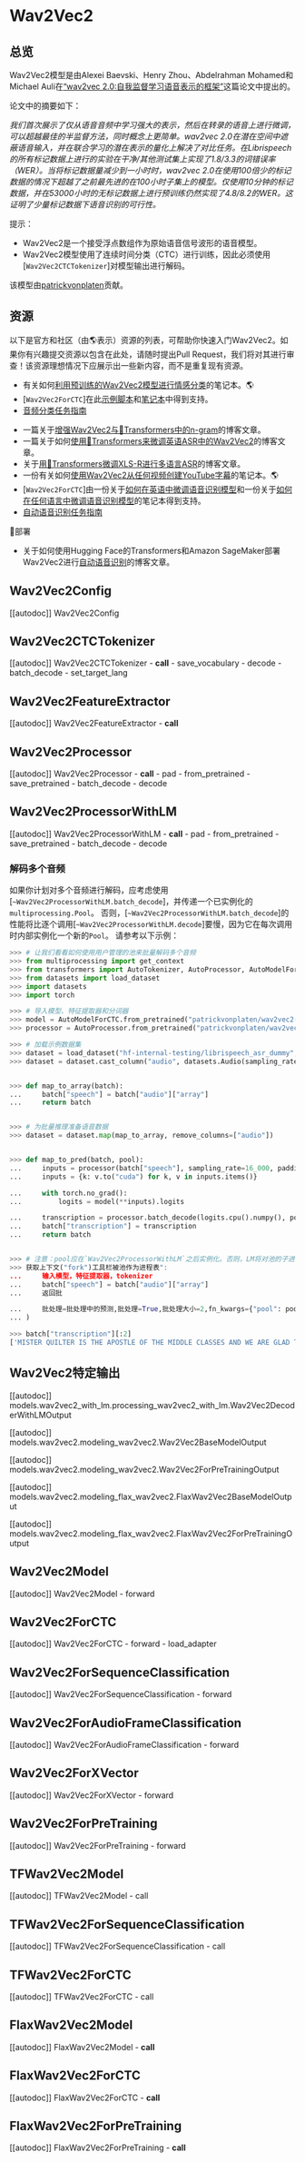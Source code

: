 <!--
版权所有2021年The HuggingFace团队。保留所有权利。

根据Apache许可证2.0版（"许可证"），除非符合许可证的规定，否则你不得使用此文件。你可以在以下链接处获得许可证的副本

http://www.apache.org/licenses/LICENSE-2.0

除非适用法律要求或书面同意，否则根据该许可证分发的软件以"原样"分发，不附带任何明示或暗示的担保或条件。请参阅该许可证以获取特定语言下的许可证限制。

⚠️请注意，此文件采用Markdown格式，但包含我们doc-builder（类似于MDX）的特定语法，可能无法在Markdown查看器中正确显示。

-->

# Wav2Vec2

## 总览

Wav2Vec2模型是由Alexei Baevski、Henry Zhou、Abdelrahman Mohamed和Michael Auli在[“wav2vec 2.0:自我监督学习语音表示的框架”](https://arxiv.org/abs/2006.11477)这篇论文中提出的。

论文中的摘要如下：

*我们首次展示了仅从语音音频中学习强大的表示，然后在转录的语音上进行微调，可以超越最佳的半监督方法，同时概念上更简单。wav2vec 2.0在潜在空间中遮蔽语音输入，并在联合学习的潜在表示的量化上解决了对比任务。在Librispeech的所有标记数据上进行的实验在干净/其他测试集上实现了1.8/3.3的词错误率（WER）。当将标记数据量减少到一小时时，wav2vec 2.0在使用100倍少的标记数据的情况下超越了之前最先进的在100小时子集上的模型。仅使用10分钟的标记数据，并在53000小时的无标记数据上进行预训练仍然实现了4.8/8.2的WER。这证明了少量标记数据下语音识别的可行性。*

提示：

- Wav2Vec2是一个接受浮点数组作为原始语音信号波形的语音模型。
- Wav2Vec2模型使用了连续时间分类（CTC）进行训练，因此必须使用[`Wav2Vec2CTCTokenizer`]对模型输出进行解码。

该模型由[patrickvonplaten](https://huggingface.co/patrickvonplaten)贡献。

## 资源

以下是官方和社区（由🌎表示）资源的列表，可帮助你快速入门Wav2Vec2。如果你有兴趣提交资源以包含在此处，请随时提出Pull Request，我们将对其进行审查！该资源理想情况下应展示出一些新内容，而不是重复现有资源。

<PipelineTag pipeline="audio-classification"/>

- 有关如何[利用预训练的Wav2Vec2模型进行情感分类](https://colab.research.google.com/github/m3hrdadfi/soxan/blob/main/notebooks/Emotion_recognition_in_Greek_speech_using_Wav2Vec2.ipynb)的笔记本。🌎
- [`Wav2Vec2ForCTC`]在此[示例脚本](https://github.com/huggingface/transformers/tree/main/examples/pytorch/audio-classification)和[笔记本](https://colab.research.google.com/github/huggingface/notebooks/blob/main/examples/audio_classification.ipynb)中得到支持。
- [音频分类任务指南](../tasks/audio_classification)

<PipelineTag pipeline="automatic-speech-recognition"/>

- 一篇关于[增强Wav2Vec2与🤗Transformers中的n-gram](https://huggingface.co/blog/wav2vec2-with-ngram)的博客文章。
- 一篇关于如何[使用🤗Transformers来微调英语ASR中的Wav2Vec2](https://huggingface.co/blog/fine-tune-wav2vec2-english)的博客文章。
- 关于[用🤗Transformers微调XLS-R进行多语言ASR](https://huggingface.co/blog/fine-tune-xlsr-wav2vec2)的博客文章。
- 一份有关如何[使用Wav2Vec2从任何视频创建YouTube字幕](https://colab.research.google.com/github/Muennighoff/ytclipcc/blob/main/wav2vec_youtube_captions.ipynb)的笔记本。🌎
- [`Wav2Vec2ForCTC`]由一份关于[如何在英语中微调语音识别模型](https://colab.research.google.com/github/huggingface/notebooks/blob/main/examples/speech_recognition.ipynb)和一份关于[如何在任何语言中微调语音识别模型](https://colab.research.google.com/github/huggingface/notebooks/blob/main/examples/multi_lingual_speech_recognition.ipynb)的笔记本得到支持。
- [自动语音识别任务指南](../tasks/asr)

🚀部署

- 关于如何使用Hugging Face的Transformers和Amazon SageMaker部署Wav2Vec2进行[自动语音识别](https://www.philschmid.de/automatic-speech-recognition-sagemaker)的博客文章。

## Wav2Vec2Config

[[autodoc]] Wav2Vec2Config

## Wav2Vec2CTCTokenizer

[[autodoc]] Wav2Vec2CTCTokenizer
    - __call__
    - save_vocabulary
    - decode
    - batch_decode
    - set_target_lang

## Wav2Vec2FeatureExtractor

[[autodoc]] Wav2Vec2FeatureExtractor
    - __call__

## Wav2Vec2Processor

[[autodoc]] Wav2Vec2Processor
    - __call__
    - pad
    - from_pretrained
    - save_pretrained
    - batch_decode
    - decode

## Wav2Vec2ProcessorWithLM

[[autodoc]] Wav2Vec2ProcessorWithLM
    - __call__
    - pad
    - from_pretrained
    - save_pretrained
    - batch_decode
    - decode

### 解码多个音频

如果你计划对多个音频进行解码，应考虑使用[`~Wav2Vec2ProcessorWithLM.batch_decode`]，并传递一个已实例化的`multiprocessing.Pool`。
否则，[`~Wav2Vec2ProcessorWithLM.batch_decode`]的性能将比逐个调用[`~Wav2Vec2ProcessorWithLM.decode`]要慢，因为它在每次调用时内部实例化一个新的`Pool`。 请参考以下示例：

```python
>>> # 让我们看看如何使用用户管理的池来批量解码多个音频
>>> from multiprocessing import get_context
>>> from transformers import AutoTokenizer, AutoProcessor, AutoModelForCTC
>>> from datasets import load_dataset
>>> import datasets
>>> import torch

>>> # 导入模型、特征提取器和分词器
>>> model = AutoModelForCTC.from_pretrained("patrickvonplaten/wav2vec2-base-100h-with-lm").to("cuda")
>>> processor = AutoProcessor.from_pretrained("patrickvonplaten/wav2vec2-base-100h-with-lm")

>>> # 加载示例数据集
>>> dataset = load_dataset("hf-internal-testing/librispeech_asr_dummy", "clean", split="validation")
>>> dataset = dataset.cast_column("audio", datasets.Audio(sampling_rate=16_000))


>>> def map_to_array(batch):
...     batch["speech"] = batch["audio"]["array"]
...     return batch


>>> # 为批量推理准备语音数据
>>> dataset = dataset.map(map_to_array, remove_columns=["audio"])


>>> def map_to_pred(batch, pool):
...     inputs = processor(batch["speech"], sampling_rate=16_000, padding=True, return_tensors="pt")
...     inputs = {k: v.to("cuda") for k, v in inputs.items()}

...     with torch.no_grad():
...         logits = model(**inputs).logits

...     transcription = processor.batch_decode(logits.cpu().numpy(), pool).text
...     batch["transcription"] = transcription
...     return batch


>>> # 注意：pool应在`Wav2Vec2ProcessorWithLM`之后实例化。否则，LM将对池的子进程不可用
>>> 获取上下文("fork")工具栏被池作为进程表":
...     输入模型，特征提取器，tokenizer
...     batch["speech"] = batch["audio"]["array"]
...     返回批

...     批处理=批处理中的预测,批处理=True,批处理大小=2,fn_kwargs={"pool": pool},remove_columns=["speech"]
... )

>>> batch["transcription"][:2]
['MISTER QUILTER IS THE APOSTLE OF THE MIDDLE CLASSES AND WE ARE GLAD TO WELCOME HIS GOSPEL', "NOR IS MISTER COULTER'S MANNER LESS INTERESTING THAN HIS MATTER"]
```

## Wav2Vec2特定输出

[[autodoc]] models.wav2vec2_with_lm.processing_wav2vec2_with_lm.Wav2Vec2DecoderWithLMOutput

[[autodoc]] models.wav2vec2.modeling_wav2vec2.Wav2Vec2BaseModelOutput

[[autodoc]] models.wav2vec2.modeling_wav2vec2.Wav2Vec2ForPreTrainingOutput

[[autodoc]] models.wav2vec2.modeling_flax_wav2vec2.FlaxWav2Vec2BaseModelOutput

[[autodoc]] models.wav2vec2.modeling_flax_wav2vec2.FlaxWav2Vec2ForPreTrainingOutput

## Wav2Vec2Model

[[autodoc]] Wav2Vec2Model
    - forward

## Wav2Vec2ForCTC

[[autodoc]] Wav2Vec2ForCTC
    - forward
    - load_adapter

## Wav2Vec2ForSequenceClassification

[[autodoc]] Wav2Vec2ForSequenceClassification
    - forward

## Wav2Vec2ForAudioFrameClassification

[[autodoc]] Wav2Vec2ForAudioFrameClassification
    - forward

## Wav2Vec2ForXVector

[[autodoc]] Wav2Vec2ForXVector
    - forward

## Wav2Vec2ForPreTraining

[[autodoc]] Wav2Vec2ForPreTraining
    - forward

## TFWav2Vec2Model

[[autodoc]] TFWav2Vec2Model
    - call

## TFWav2Vec2ForSequenceClassification

[[autodoc]] TFWav2Vec2ForSequenceClassification
    - call

## TFWav2Vec2ForCTC

[[autodoc]] TFWav2Vec2ForCTC
    - call

## FlaxWav2Vec2Model

[[autodoc]] FlaxWav2Vec2Model
    - __call__

## FlaxWav2Vec2ForCTC

[[autodoc]] FlaxWav2Vec2ForCTC
    - __call__

## FlaxWav2Vec2ForPreTraining

[[autodoc]] FlaxWav2Vec2ForPreTraining
    - __call__
